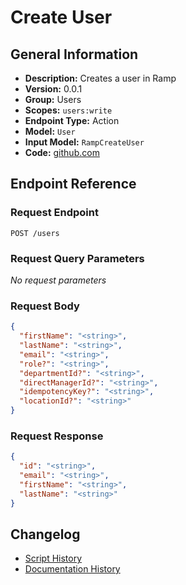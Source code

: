 <!-- BEGIN GENERATED CONTENT -->
# Create User

## General Information

- **Description:** Creates a user in Ramp
- **Version:** 0.0.1
- **Group:** Users
- **Scopes:** `users:write`
- **Endpoint Type:** Action
- **Model:** `User`
- **Input Model:** `RampCreateUser`
- **Code:** [github.com](https://github.com/NangoHQ/integration-templates/tree/main/integrations/ramp/actions/create-user.ts)


## Endpoint Reference

### Request Endpoint

`POST /users`

### Request Query Parameters

_No request parameters_

### Request Body

```json
{
  "firstName": "<string>",
  "lastName": "<string>",
  "email": "<string>",
  "role?": "<string>",
  "departmentId?": "<string>",
  "directManagerId?": "<string>",
  "idempotencyKey?": "<string>",
  "locationId?": "<string>"
}
```

### Request Response

```json
{
  "id": "<string>",
  "email": "<string>",
  "firstName": "<string>",
  "lastName": "<string>"
}
```

## Changelog

- [Script History](https://github.com/NangoHQ/integration-templates/commits/main/integrations/ramp/actions/create-user.ts)
- [Documentation History](https://github.com/NangoHQ/integration-templates/commits/main/integrations/ramp/actions/create-user.md)

<!-- END  GENERATED CONTENT -->

